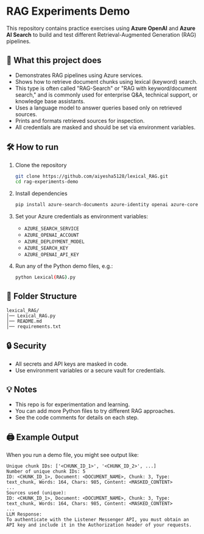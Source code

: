 # RAG Experiments Demo

This repository contains practice exercises using **Azure OpenAI** and **Azure AI Search** to build and test different Retrieval-Augmented Generation (RAG) pipelines.

## 📌 What this project does
- Demonstrates RAG pipelines using Azure services.
- Shows how to retrieve document chunks using lexical (keyword) search.
- This type is often called "RAG-Search" or "RAG with keyword/document search," and is commonly used for enterprise Q&A, technical support, or knowledge base assistants.
- Uses a language model to answer queries based only on retrieved sources.
- Prints and formats retrieved sources for inspection.
- All credentials are masked and should be set via environment variables.

## 🛠️ How to run
1. Clone the repository
   ```bash
   git clone https://github.com/aiyesha5128/lexical_RAG.git
   cd rag-experiments-demo
   ```
2. Install dependencies
   ```bash
   pip install azure-search-documents azure-identity openai azure-core
   ```
3. Set your Azure credentials as environment variables:
   - `AZURE_SEARCH_SERVICE`
   - `AZURE_OPENAI_ACCOUNT`
   - `AZURE_DEPLOYMENT_MODEL`
   - `AZURE_SEARCH_KEY`
   - `AZURE_OPENAI_API_KEY`

4. Run any of the Python demo files, e.g.:
   ```bash
   python Lexical(RAG).py
   ```

## 📂 Folder Structure
```
lexical_RAG/
│── Lexical_RAG.py
│── README.md
│── requirements.txt
```

## 🔒 Security
- All secrets and API keys are masked in code.
- Use environment variables or a secure vault for credentials.

## 💡 Notes
- This repo is for experimentation and learning.
- You can add more Python files to try different RAG approaches.
- See the code comments for details on each step.

## 🖨️ Example Output
When you run a demo file, you might see output like:

```
Unique chunk IDs: ['<CHUNK_ID_1>', '<CHUNK_ID_2>', ...]
Number of unique chunk IDs: 5
ID: <CHUNK_ID_1>, Document: <DOCUMENT_NAME>, Chunk: 3, Type: text_chunk, Words: 164, Chars: 985, Content: <MASKED_CONTENT>
...
Sources used (unique):
ID: <CHUNK_ID_1>, Document: <DOCUMENT_NAME>, Chunk: 3, Type: text_chunk, Words: 164, Chars: 985, Content: <MASKED_CONTENT>
...
LLM Response:
To authenticate with the Listener Messenger API, you must obtain an API key and include it in the Authorization header of your requests.
```
